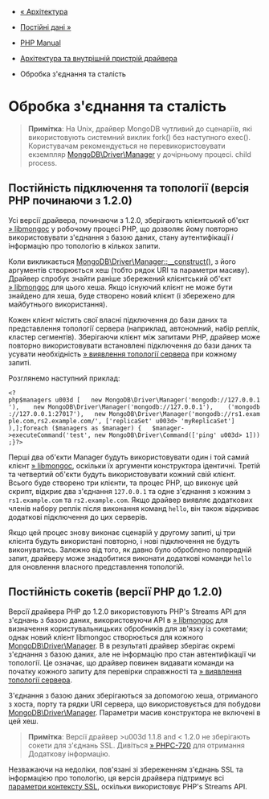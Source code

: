 - [« Архітектура](mongodb.overview.md)
- [Постійні дані »](mongodb.persistence.md)

- [PHP Manual](index.md)
- [Архітектура та внутрішній пристрій
драйвера](mongodb.architecture.md)
- Обробка з'єднання та сталість

# Обробка з'єднання та сталість

> **Примітка**: На Unix, драйвер MongoDB чутливий до сценаріїв,
> які використовують системний виклик fork() без наступного exec().
> Користувачам рекомендується не перевикористовувати екземпляр
> [MongoDB\Driver\Manager](class.mongodb-driver-manager.md) у дочірньому
> процесі. child process.

## Постійність підключення та топології (версія PHP починаючи з 1.2.0)

Усі версії драйвера, починаючи з 1.2.0, зберігають клієнтський об'єкт
[» libmongoc](https://github.com/mongodb/mongo-c-driver) у робочому
процесі PHP, що дозволяє йому повторно використовувати з'єднання з базою
даних, стану аутентифікації *і* інформацію про топологію в кількох
запити.

Коли викликається
[MongoDB\Driver\Manager::\_\_construct()](mongodb-driver-manager.construct.md),
з його аргументів створюється хеш (тобто рядок URI та параметри масиву).
Драйвер спробує знайти раніше збережений клієнтський об'єкт
[» libmongoc](https://github.com/mongodb/mongo-c-driver) для цього хеша.
Якщо існуючий клієнт не може бути знайдено для хеша, буде створено
новий клієнт (і збережено для майбутнього використання).

Кожен клієнт містить свої власні підключення до бази даних та
представлення топології сервера (наприклад, автономний, набір реплік,
кластер сегментів). Зберігаючи клієнт між запитами PHP, драйвер може
повторно використовувати встановлені підключення до бази даних та
усувати необхідність [» виявлення топології
сервера](https://github.com/mongodb/specifications/blob/master/source/server-discovery-and-monitoring/server-discovery-and-monitoring.rst)
при кожному запиті.

Розглянемо наступний приклад:

`<?php$managers u003d [   new MongoDB\Driver\Manager('mongodb://127.0.0.1'),    new MongoDB\Driver\Manager('mongodb://127.0.0.1'),    ('mongodb://127.0.0.1:27017'),   new MongoDB\Driver\Manager('mongodb://rs1.example.com,rs2.example.com/', ['replicaSet' u003d> 'myReplicaSet'] ),];foreach ($managers as $manager) {   $manager->executeCommand('test', new MongoDB\Driver\Command(['ping' u003d> 1]));}?> `

Перші два об'єкти Manager будуть використовувати один і той самий клієнт
[» libmongoc](https://github.com/mongodb/mongo-c-driver), оскільки їх
аргументи конструктора ідентичні. Третій та четвертий об'єкти будуть
використовувати кожний свій клієнт. Всього буде створено три клієнти, та
процес PHP, що виконує цей скрипт, відкриє два з'єднання
`127.0.0.1` та одне з'єднання з кожним з `rs1.example.com` та
`rs2.example.com`. Якщо драйвер виявляє додаткових членів
набору реплік після виконання команд `hello`, він також відкриває
додаткові підключення до цих серверів.

Якщо цей процес знову виконає сценарій у другому запиті, ці три
клієнта будуть використані повторно, і нові підключення не будуть
виконуватись. Залежно від того, як давно було оброблено попередній
запит, драйверу може знадобитися виконати додаткові команди
`hello` для оновлення власного представлення топологій.

## Постійність сокетів (версії PHP до 1.2.0)

Версії драйвера PHP до 1.2.0 використовують PHP's Streams API для з'єднань
з базою даних, використовуючи API в
[» libmongoc](https://github.com/mongodb/mongo-c-driver) для визначення
користувальницьких обробників для зв'язку із сокетами; однак новий клієнт
libmongoc створюється для кожного
[MongoDB\Driver\Manager](class.mongodb-driver-manager.md). В
в результаті драйвер зберігає окремі з'єднання з базою даних, але не
інформацію про стан автентифікації чи топології. Це означає, що
драйвер повинен видавати команди на початку кожного запиту для перевірки
справжності та [» виявлення топології
сервера](https://github.com/mongodb/specifications/blob/master/source/server-discovery-and-monitoring/server-discovery-and-monitoring.rst).

З'єднання з базою даних зберігаються за допомогою хеша, отриманого з
хоста, порту та рядки URI сервера, що використовується для побудови
[MongoDB\Driver\Manager](class.mongodb-driver-manager.md). Параметри
масив конструктора не включені в цей хеш.

> **Примітка**: Версії драйвер \>u003d 1.1.8 and \< 1.2.0 не зберігають
> сокети для з'єднань SSL. Дивіться
> [» PHPC-720](https://jira.mongodb.org/browse/PHPC-720) для отримання
> Додаткову інформацію.

Незважаючи на недоліки, пов'язані зі збереженням з'єднань SSL та
інформацією про топологію, ця версія драйвера підтримує всі [параметри
контексту SSL](context.ssl.md), оскільки використовує PHP's Streams
API.
